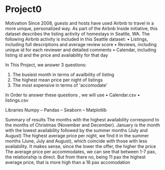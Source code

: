# Project0

Motivation
Since 2008, guests and hosts have used Airbnb to travel in a more unique, personalized way. As part of the Airbnb Inside initiative, this dataset describes the listing activity of homestays in Seattle, WA.
The following Airbnb activity is included in this Seattle dataset:
•	Listings, including full descriptions and average review score
•	Reviews, including unique id for each reviewer and detailed comments
•	Calendar, including listing id and the price and availability for that day

In This Project, we answer 3 questions:
1.	The busiest month in terms of availbility of listing
2.	The highest mean price per night of listings
3.	The most expensive in terms of 'accomodate'

In Order to answer these questions , we will use
•	Calendar.csv
•	listings.csv

Libraries
Numpy – Pandas – Seaborn – Matplotlib

Summary of results
The months with the highest availability correspond to the months of Christmas (November and December). January is the month with the lowest availability followed by the summer months (July and August)
The highest average price per night, we find it in the summer months (June, July and August), which coincide with those with less availability. It makes sense, since the lower the offer, the higher the price
The average price per accommodates, we can see that between 1-7 pax, the relationship is direct. But from there no, being 11 pax the highest average price, that is more high than a 16 pax accomodation
